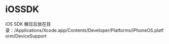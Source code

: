 # iOSSDK
iOS SDK
解压后放在目录：/Applications/Xcode.app/Contents/Developer/Platforms/iPhoneOS.platform/DeviceSupport
